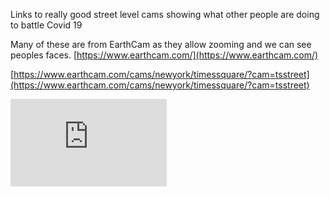 

Links to really good street level cams showing what other people are doing to battle Covid 19

Many of these are from EarthCam as they allow zooming and we can see peoples faces.
[https://www.earthcam.com/](https://www.earthcam.com/)



[https://www.earthcam.com/cams/newyork/timessquare/?cam=tsstreet](https://www.earthcam.com/cams/newyork/timessquare/?cam=tsstreet)
















        
 <iframe width="250" height="140" src="https://www.youtube.com/embed/KgYr4IKcydE" frameborder="0" allow="autoplay; encrypted-media" allowfullscreen></iframe>





